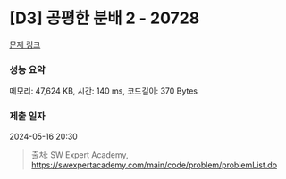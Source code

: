 # [D3] 공평한 분배 2 - 20728 

[문제 링크](https://swexpertacademy.com/main/code/problem/problemDetail.do?contestProbId=AY6cg0MKeVkDFAXt) 

### 성능 요약

메모리: 47,624 KB, 시간: 140 ms, 코드길이: 370 Bytes

### 제출 일자

2024-05-16 20:30



> 출처: SW Expert Academy, https://swexpertacademy.com/main/code/problem/problemList.do